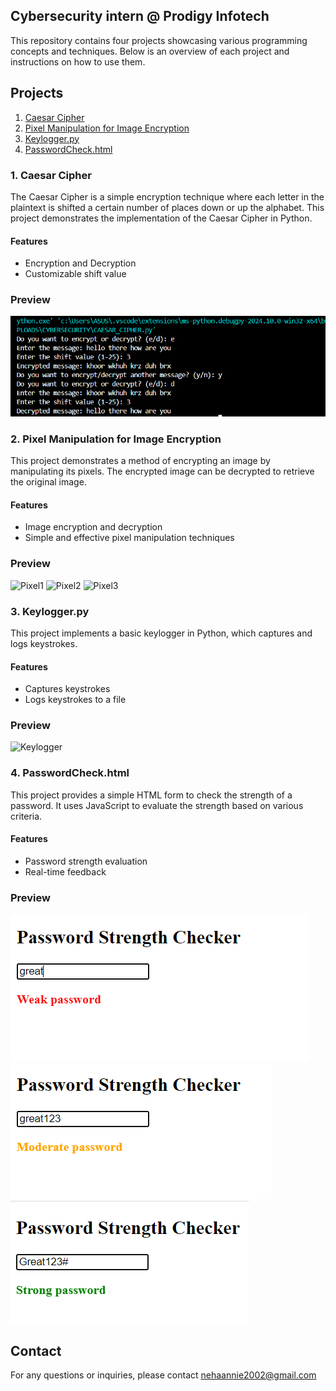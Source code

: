 ## Cybersecurity intern @ Prodigy Infotech

This repository contains four projects showcasing various programming concepts and techniques. Below is an overview of each project and instructions on how to use them.

## Projects

1. [Caesar Cipher](#1-caesar-cipher)
2. [Pixel Manipulation for Image Encryption](#2-pixel-manipulation-for-image-encryption)
3. [Keylogger.py](#3-keyloggerpy)
4. [PasswordCheck.html](#4-passwordcheckhtml)


### 1. Caesar Cipher

The Caesar Cipher is a simple encryption technique where each letter in the plaintext is shifted a certain number of places down or up the alphabet. This project demonstrates the implementation of the Caesar Cipher in Python.

#### Features
- Encryption and Decryption
- Customizable shift value

### Preview

![Caesar Cipher](caesar.png)

### 2. Pixel Manipulation for Image Encryption

This project demonstrates a method of encrypting an image by manipulating its pixels. The encrypted image can be decrypted to retrieve the original image.

#### Features
- Image encryption and decryption
- Simple and effective pixel manipulation techniques

### Preview

![Pixel1](image.png)
![Pixel2](encryptedimage.png)
![Pixel3](decryptedimage.png)

### 3. Keylogger.py

This project implements a basic keylogger in Python, which captures and logs keystrokes.

#### Features
- Captures keystrokes
- Logs keystrokes to a file

### Preview
![Keylogger](keylogger.png)

### 4. PasswordCheck.html

This project provides a simple HTML form to check the strength of a password. It uses JavaScript to evaluate the strength based on various criteria.

#### Features
- Password strength evaluation
- Real-time feedback

### Preview
![weak](weak.png)
![moderate](moderate.png)
![great](great.png)


## Contact

For any questions or inquiries, please contact nehaannie2002@gmail.com

